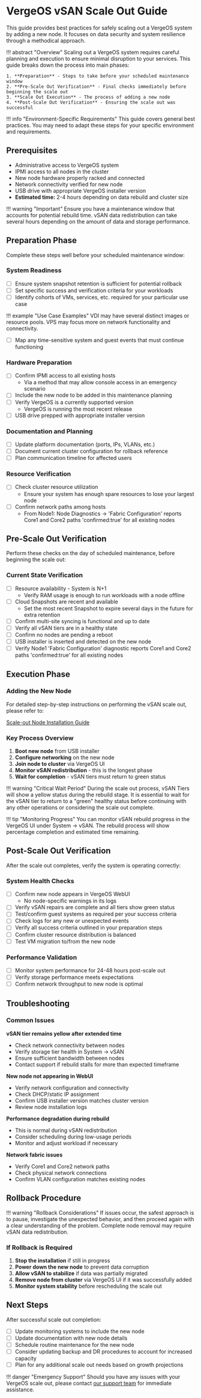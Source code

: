 # VergeOS vSAN Scale Out Guide

This guide provides best practices for safely scaling out a VergeOS system by adding a new node. It focuses on data security and system resilience through a methodical approach.

!!! abstract "Overview"
    Scaling out a VergeOS system requires careful planning and execution to ensure minimal disruption to your services. This guide breaks down the process into main phases:

    1. **Preparation** - Steps to take before your scheduled maintenance window
    2. **Pre-Scale Out Verification** - Final checks immediately before beginning the scale out
    3. **Scale Out Execution** - The process of adding a new node
    4. **Post-Scale Out Verification** - Ensuring the scale out was successful

!!! info "Environment-Specific Requirements"
    This guide covers general best practices. You may need to adapt these steps for your specific environment and requirements.

## Prerequisites

- Administrative access to VergeOS system
- IPMI access to all nodes in the cluster
- New node hardware properly racked and connected
- Network connectivity verified for new node
- USB drive with appropriate VergeOS installer version
- **Estimated time:** 2-4 hours depending on data rebuild and cluster size

!!! warning "Important"
    Ensure you have a maintenance window that accounts for potential rebuild time. vSAN data redistribution can take several hours depending on the amount of data and storage performance.

## Preparation Phase

Complete these steps well before your scheduled maintenance window:

### System Readiness

- [ ] Ensure system snapshot retention is sufficient for potential rollback
- [ ] Set specific success and verification criteria for your workloads
- [ ] Identify cohorts of VMs, services, etc. required for your particular use case

!!! example "Use Case Examples"
    VDI may have several distinct images or resource pools. VPS may focus more on network functionality and connectivity.

- [ ] Map any time-sensitive system and guest events that must continue functioning

### Hardware Preparation

- [ ] Confirm IPMI access to all existing hosts
    - Via a method that may allow console access in an emergency scenario
- [ ] Include the new node to be added in this maintenance planning
- [ ] Verify VergeOS is a currently supported version
    - VergeOS is running the most recent release
- [ ] USB drive prepped with appropriate installer version

### Documentation and Planning

- [ ] Update platform documentation (ports, IPs, VLANs, etc.)
- [ ] Document current cluster configuration for rollback reference
- [ ] Plan communication timeline for affected users

### Resource Verification

- [ ] Check cluster resource utilization
    - Ensure your system has enough spare resources to lose your largest node
- [ ] Confirm network paths among hosts
    - From Node1: Node Diagnostics -> 'Fabric Configuration' reports Core1 and Core2 paths 'confirmed:true' for all existing nodes

## Pre-Scale Out Verification

Perform these checks on the day of scheduled maintenance, before beginning the scale out:

### Current State Verification

- [ ] Resource availability - System is N+1
    - Verify RAM usage is enough to run workloads with a node offline
- [ ] Cloud Snapshots are recent and available
    - Set the most recent Snapshot to expire several days in the future for extra retention
- [ ] Confirm multi-site syncing is functional and up to date
- [ ] Verify all vSAN tiers are in a healthy state
- [ ] Confirm no nodes are pending a reboot
- [ ] USB installer is inserted and detected on the new node
- [ ] Verify Node1 'Fabric Configuration' diagnostic reports Core1 and Core2 paths 'confirmed:true' for all existing nodes

## Execution Phase

### Adding the New Node

For detailed step-by-step instructions on performing the vSAN scale out, please refer to:

[Scale-out Node Installation Guide](/implementation-guide/scale-out-nodes/)

### Key Process Overview

1. **Boot new node** from USB installer
2. **Configure networking** on the new node
3. **Join node to cluster** via VergeOS UI
4. **Monitor vSAN redistribution** - this is the longest phase
5. **Wait for completion** - vSAN tiers must return to green status

!!! warning "Critical Wait Period"
    During the scale out process, vSAN Tiers will show a yellow status during the rebuild stage. It is essential to wait for the vSAN tier to return to a "green" healthy status before continuing with any other operations or considering the scale out complete.

!!! tip "Monitoring Progress"
    You can monitor vSAN rebuild progress in the VergeOS UI under System -> vSAN. The rebuild process will show percentage completion and estimated time remaining.

## Post-Scale Out Verification

After the scale out completes, verify the system is operating correctly:

### System Health Checks

- [ ] Confirm new node appears in VergeOS WebUI
    - No node-specific warnings in its logs
- [ ] Verify vSAN repairs are complete and all tiers show green status
- [ ] Test/confirm guest systems as required per your success criteria
- [ ] Check logs for any new or unexpected events
- [ ] Verify all success criteria outlined in your preparation steps
- [ ] Confirm cluster resource distribution is balanced
- [ ] Test VM migration to/from the new node

### Performance Validation

- [ ] Monitor system performance for 24-48 hours post-scale out
- [ ] Verify storage performance meets expectations
- [ ] Confirm network throughput to new node is optimal

## Troubleshooting

### Common Issues

**vSAN tier remains yellow after extended time**

- Check network connectivity between nodes
- Verify storage tier health in System -> vSAN
- Ensure sufficient bandwidth between nodes
- Contact support if rebuild stalls for more than expected timeframe

**New node not appearing in WebUI**

- Verify network configuration and connectivity
- Check DHCP/static IP assignment
- Confirm USB installer version matches cluster version
- Review node installation logs

**Performance degradation during rebuild**

- This is normal during vSAN redistribution
- Consider scheduling during low-usage periods
- Monitor and adjust workload if necessary

**Network fabric issues**

- Verify Core1 and Core2 network paths
- Check physical network connections
- Confirm VLAN configuration matches existing nodes

## Rollback Procedure

!!! warning "Rollback Considerations"
    If issues occur, the safest approach is to pause, investigate the unexpected behavior, and then proceed again with a clear understanding of the problem. Complete node removal may require vSAN data redistribution.

### If Rollback is Required

1. **Stop the installation** if still in progress
2. **Power down the new node** to prevent data corruption
3. **Allow vSAN to stabilize** if data was partially migrated
4. **Remove node from cluster** via VergeOS UI if it was successfully added
5. **Monitor system stability** before rescheduling the scale out

## Next Steps

After successful scale out completion:

- [ ] Update monitoring systems to include the new node
- [ ] Update documentation with new node details
- [ ] Schedule routine maintenance for the new node
- [ ] Consider updating backup and DR procedures to account for increased capacity
- [ ] Plan for any additional scale out needs based on growth projections

!!! danger "Emergency Support"
    Should you have any issues with your VergeOS scale out, please contact [our support team](/support) for immediate assistance.
